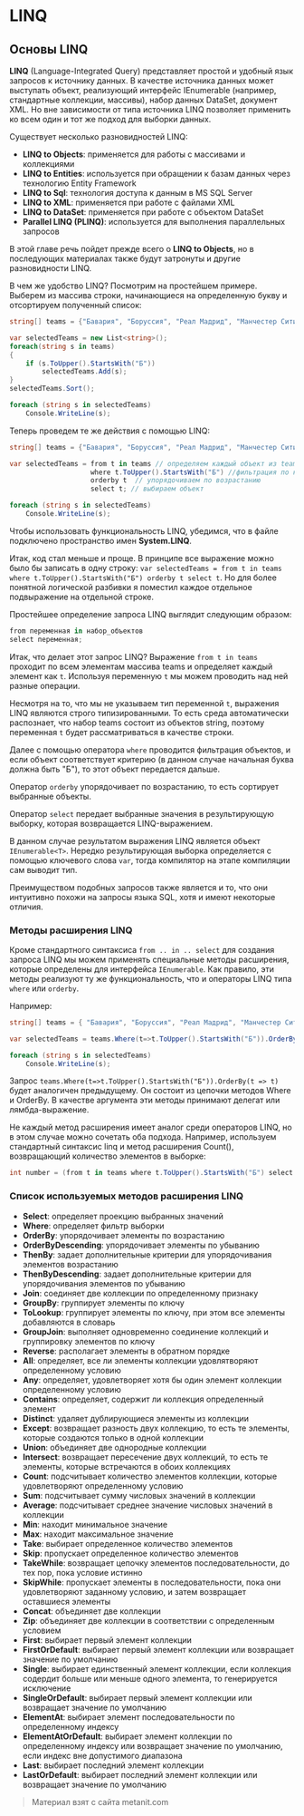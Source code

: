 # LINQ

## Основы LINQ

**LINQ** (Language-Integrated Query) представляет простой и удобный язык запросов к источнику данных. В качестве источника данных может выступать объект, реализующий интерфейс IEnumerable (например, стандартные коллекции, массивы), набор данных DataSet, документ XML. Но вне зависимости от типа источника LINQ позволяет применить ко всем один и тот же подход для выборки данных.

Существует несколько разновидностей LINQ:
- **LINQ to Objects**: применяется для работы с массивами и коллекциями
- **LINQ to Entities**: используется при обращении к базам данных через технологию Entity Framework
- **LINQ to Sql**: технология доступа к данным в MS SQL Server
- **LINQ to XML**: применяется при работе с файлами XML
- **LINQ to DataSet**: применяется при работе с объектом DataSet
- **Parallel LINQ (PLINQ)**: используется для выполнения параллельных запросов

В этой главе речь пойдет прежде всего о **LINQ to Objects**, но в последующих материалах также будут затронуты и другие разновидности LINQ.

В чем же удобство LINQ? Посмотрим на простейшем примере. Выберем из массива строки, начинающиеся на определенную букву и отсортируем полученный список:

```cs
string[] teams = {"Бавария", "Боруссия", "Реал Мадрид", "Манчестер Сити", "ПСЖ", "Барселона"};

var selectedTeams = new List<string>();
foreach(string s in teams)
{
    if (s.ToUpper().StartsWith("Б"))
        selectedTeams.Add(s);
}
selectedTeams.Sort();

foreach (string s in selectedTeams)
    Console.WriteLine(s);
```

Теперь проведем те же действия с помощью LINQ:

```cs
string[] teams = {"Бавария", "Боруссия", "Реал Мадрид", "Манчестер Сити", "ПСЖ", "Барселона"};

var selectedTeams = from t in teams // определяем каждый объект из teams как t
                    where t.ToUpper().StartsWith("Б") //фильтрация по критерию
                    orderby t  // упорядочиваем по возрастанию
                    select t; // выбираем объект

foreach (string s in selectedTeams)
    Console.WriteLine(s);
```

Чтобы использовать функциональность LINQ, убедимся, что в файле подключено пространство имен **System.LINQ**.

Итак, код стал меньше и проще. В принципе все выражение можно было бы записать в одну строку: `var selectedTeams = from t in teams where t.ToUpper().StartsWith("Б") orderby t select t`. Но для более понятной логической разбивки я поместил каждое отдельное подвыражение на отдельной строке.

Простейшее определение запроса LINQ выглядит следующим образом:

```cs
from переменная in набор_объектов
select переменная;
```

Итак, что делает этот запрос LINQ? Выражение `from t in teams` проходит по всем элементам массива teams и определяет каждый элемент как `t`. Используя переменную `t` мы можем проводить над ней разные операции.

Несмотря на то, что мы не указываем тип переменной `t`, выражения LINQ являются строго типизированными. То есть среда автоматически распознает, что набор teams состоит из объектов string, поэтому переменная `t` будет рассматриваться в качестве строки.

Далее с помощью оператора `where` проводится фильтрация объектов, и если объект соответствует критерию (в данном случае начальная буква должна быть "Б"), то этот объект передается дальше.

Оператор `orderby` упорядочивает по возрастанию, то есть сортирует выбранные объекты.

Оператор `select` передает выбранные значения в результирующую выборку, которая возвращается LINQ-выражением.

В данном случае результатом выражения LINQ является объект `IEnumerable<T>`. Нередко результирующая выборка определяется с помощью ключевого слова `var`, тогда компилятор на этапе компиляции сам выводит тип.

Преимуществом подобных запросов также является и то, что они интуитивно похожи на запросы языка SQL, хотя и имеют некоторые отличия.

### Методы расширения LINQ

Кроме стандартного синтаксиса `from .. in .. select` для создания запроса LINQ мы можем применять специальные методы расширения, которые определены для интерфейса `IEnumerable`. Как правило, эти методы реализуют ту же функциональность, что и операторы LINQ типа `where` или `orderby`.

Например:

```cs
string[] teams = { "Бавария", "Боруссия", "Реал Мадрид", "Манчестер Сити", "ПСЖ", "Барселона" };

var selectedTeams = teams.Where(t=>t.ToUpper().StartsWith("Б")).OrderBy(t => t);

foreach (string s in selectedTeams)
    Console.WriteLine(s);
```

Запрос `teams.Where(t=>t.ToUpper().StartsWith("Б")).OrderBy(t => t)` будет аналогичен предыдущему. Он состоит из цепочки методов Where и OrderBy. В качестве аргумента эти методы принимают делегат или лямбда-выражение.

Не каждый метод расширения имеет аналог среди операторов LINQ, но в этом случае можно сочетать оба подхода. Например, используем стандартный синтаксис linq и метод расширения Count(), возвращающий количество элементов в выборке:

```cs
int number = (from t in teams where t.ToUpper().StartsWith("Б") select t).Count();
```

### Список используемых методов расширения LINQ
- **Select**: определяет проекцию выбранных значений
- **Where**: определяет фильтр выборки
- **OrderBy**: упорядочивает элементы по возрастанию
- **OrderByDescending**: упорядочивает элементы по убыванию
- **ThenBy**: задает дополнительные критерии для упорядочивания элементов возрастанию
- **ThenByDescending**: задает дополнительные критерии для упорядочивания элементов по убыванию
- **Join**: соединяет две коллекции по определенному признаку
- **GroupBy**: группирует элементы по ключу
- **ToLookup**: группирует элементы по ключу, при этом все элементы добавляются в словарь
- **GroupJoin**: выполняет одновременно соединение коллекций и группировку элементов по ключу
- **Reverse**: располагает элементы в обратном порядке
- **All**: определяет, все ли элементы коллекции удовлятворяют определенному условию
- **Any**: определяет, удовлетворяет хотя бы один элемент коллекции определенному условию
- **Contains**: определяет, содержит ли коллекция определенный элемент
- **Distinct**: удаляет дублирующиеся элементы из коллекции
- **Except**: возвращает разность двух коллекцию, то есть те элементы, которые создаются только в одной коллекции
- **Union**: объединяет две однородные коллекции
- **Intersect**: возвращает пересечение двух коллекций, то есть те элементы, которые встречаются в обоих коллекциях
- **Count**: подсчитывает количество элементов коллекции, которые удовлетворяют определенному условию
- **Sum**: подсчитывает сумму числовых значений в коллекции
- **Average**: подсчитывает cреднее значение числовых значений в коллекции
- **Min**: находит минимальное значение
- **Max**: находит максимальное значение
- **Take**: выбирает определенное количество элементов
- **Skip**: пропускает определенное количество элементов
- **TakeWhile**: возвращает цепочку элементов последовательности, до тех пор, пока условие истинно
- **SkipWhile**: пропускает элементы в последовательности, пока они удовлетворяют заданному условию, и затем возвращает оставшиеся элементы
- **Concat**: объединяет две коллекции
- **Zip**: объединяет две коллекции в соответствии с определенным условием
- **First**: выбирает первый элемент коллекции
- **FirstOrDefault**: выбирает первый элемент коллекции или возвращает значение по умолчанию
- **Single**: выбирает единственный элемент коллекции, если коллекция содердит больше или меньше одного элемента, то генерируется исключение
- **SingleOrDefault**: выбирает первый элемент коллекции или возвращает значение по умолчанию
- **ElementAt**: выбирает элемент последовательности по определенному индексу
- **ElementAtOrDefault**: выбирает элемент коллекции по определенному индексу или возвращает значение по умолчанию, если индекс вне допустимого диапазона
- **Last**: выбирает последний элемент коллекции
- **LastOrDefault**: выбирает последний элемент коллекции или возвращает значение по умолчанию


> Материал взят с сайта metanit.com